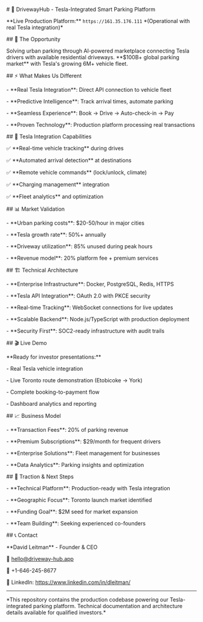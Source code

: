 \# 🚗 DrivewayHub - Tesla-Integrated Smart Parking Platform



\*\*Live Production Platform:\*\* `https://161.35.176.111` \*(Operational with real Tesla integration)\*



\## 🎯 The Opportunity

Solving urban parking through AI-powered marketplace connecting Tesla drivers with available residential driveways. \*\*$100B+ global parking market\*\* with Tesla's growing 6M+ vehicle fleet.



\## ⚡ What Makes Us Different

\- \*\*Real Tesla Integration\*\*: Direct API connection to vehicle fleet

\- \*\*Predictive Intelligence\*\*: Track arrival times, automate parking

\- \*\*Seamless Experience\*\*: Book → Drive → Auto-check-in → Pay

\- \*\*Proven Technology\*\*: Production platform processing real transactions



\## 🚗 Tesla Integration Capabilities

✅ \*\*Real-time vehicle tracking\*\* during drives  

✅ \*\*Automated arrival detection\*\* at destinations  

✅ \*\*Remote vehicle commands\*\* (lock/unlock, climate)  

✅ \*\*Charging management\*\* integration  

✅ \*\*Fleet analytics\*\* and optimization  



\## 📊 Market Validation

\- \*\*Urban parking costs\*\*: $20-50/hour in major cities

\- \*\*Tesla growth rate\*\*: 50%+ annually

\- \*\*Driveway utilization\*\*: 85% unused during peak hours

\- \*\*Revenue model\*\*: 20% platform fee + premium services



\## 🏗️ Technical Architecture

\- \*\*Enterprise Infrastructure\*\*: Docker, PostgreSQL, Redis, HTTPS

\- \*\*Tesla API Integration\*\*: OAuth 2.0 with PKCE security

\- \*\*Real-time Tracking\*\*: WebSocket connections for live updates

\- \*\*Scalable Backend\*\*: Node.js/TypeScript with production deployment

\- \*\*Security First\*\*: SOC2-ready infrastructure with audit trails



\## 🎬 Live Demo

\*\*Ready for investor presentations:\*\*

\- Real Tesla vehicle integration

\- Live Toronto route demonstration (Etobicoke → York)

\- Complete booking-to-payment flow

\- Dashboard analytics and reporting



\## 📈 Business Model

\- \*\*Transaction Fees\*\*: 20% of parking revenue

\- \*\*Premium Subscriptions\*\*: $29/month for frequent drivers

\- \*\*Enterprise Solutions\*\*: Fleet management for businesses

\- \*\*Data Analytics\*\*: Parking insights and optimization



\## 🚀 Traction \& Next Steps

\- \*\*Technical Platform\*\*: Production-ready with Tesla integration

\- \*\*Geographic Focus\*\*: Toronto launch market identified

\- \*\*Funding Goal\*\*: $2M seed for market expansion

\- \*\*Team Building\*\*: Seeking experienced co-founders



\## 📞 Contact

\*\*David Leitman\*\* - Founder \& CEO  

📧 hello@driveway-hub.app  

📱 +1-646-245-8677  

🔗 LinkedIn: https://www.linkedin.com/in/dleitman/  



---

\*This repository contains the production codebase powering our Tesla-integrated parking platform. Technical documentation and architecture details available for qualified investors.\*

